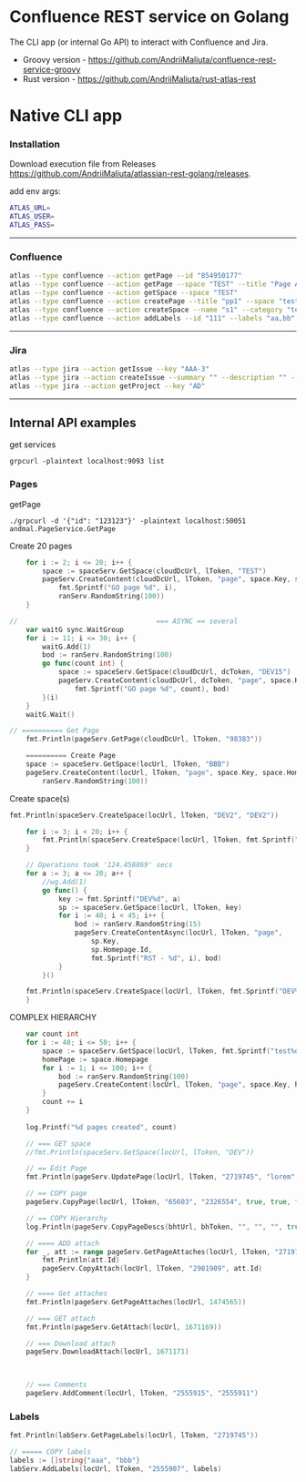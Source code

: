 # Confluence REST service on Golang

The CLI app (or internal Go API) to interact with Confluence and Jira.

- Groovy version - https://github.com/AndriiMaliuta/confluence-rest-service-groovy
- Rust version - https://github.com/AndriiMaliuta/rust-atlas-rest

# Native CLI app
### Installation
Download execution file from Releases https://github.com/AndriiMaliuta/atlassian-rest-golang/releases.

add env args:

```bash
ATLAS_URL=
ATLAS_USER=
ATLAS_PASS=
```

---
### Confluence
```bash
atlas --type confluence --action getPage --id "854950177"
atlas --type confluence --action getPage --space "TEST" --title "Page A"
atlas --type confluence --action getSpace --space "TEST"
atlas --type confluence --action createPage --title "pp1" --space "test4" --body "lorem" --parent "858488858"
atlas --type confluence --action createSpace --name "s1" --category "test"
atlas --type confluence --action addLabels --id "111" --labels "aa,bb"

```
---
### Jira
```bash
atlas --type jira --action getIssue --key "AAA-3"
atlas --type jira --action createIssue --summary "" --description "" --project ""
atlas --type jira --action getProject --key "AD"
```
---
## Internal API examples
get services
```
grpcurl -plaintext localhost:9093 list
```

### Pages
getPage
```curl
./grpcurl -d '{"id": "123123"}' -plaintext localhost:50051 andmal.PageService.GetPage
```

Create 20 pages
```go
	for i := 2; i <= 20; i++ {
		space := spaceServ.GetSpace(cloudDcUrl, lToken, "TEST")
		pageServ.CreateContent(cloudDcUrl, lToken, "page", space.Key, space.Homepage.Id,
			fmt.Sprintf("GO page %d", i),
			ranServ.RandomString(100))
	}
```

```go
// 									=== ASYNC == several
	var waitG sync.WaitGroup
	for i := 11; i <= 30; i++ {
		waitG.Add(1)
		bod := ranServ.RandomString(100)
		go func(count int) {
			space := spaceServ.GetSpace(cloudDcUrl, dcToken, "DEV15")
			pageServ.CreateContent(cloudDcUrl, dcToken, "page", space.Key, space.Homepage.Id,
				fmt.Sprintf("GO page %d", count), bod)
		}(i)
	}
	waitG.Wait()
```

```go
// ========== Get Page
	fmt.Println(pageServ.GetPage(cloudDcUrl, lToken, "98383"))

	========== Create Page
	space := spaceServ.GetSpace(locUrl, lToken, "BBB")
	pageServ.CreateContent(locUrl, lToken, "page", space.Key, space.Homepage.Id, "GO page 1",
		ranServ.RandomString(100))
```

Create space(s)
```go 
fmt.Println(spaceServ.CreateSpace(locUrl, lToken, "DEV2", "DEV2"))

	for i := 3; i < 20; i++ {
		fmt.Println(spaceServ.CreateSpace(locUrl, lToken, fmt.Sprintf("DEV%d", i), fmt.Sprintf("DEV%d", i)))
	}

	// Operations took '124.458869' secs
	for a := 3; a <= 20; a++ {
		//wg.Add(1)
		go func() {
			key := fmt.Sprintf("DEV%d", a)
			sp := spaceServ.GetSpace(locUrl, lToken, key)
			for i := 40; i < 45; i++ {
				bod := ranServ.RandomString(15)
				pageServ.CreateContentAsync(locUrl, lToken, "page",
					sp.Key,
					sp.Homepage.Id,
					fmt.Sprintf("RST - %d", i), bod)
			}
		}()

	fmt.Println(spaceServ.CreateSpace(locUrl, lToken, fmt.Sprintf("DEV%d", a), fmt.Sprintf("DEV%d", a)))
	}
```

COMPLEX HIERARCHY
```go
	var count int
	for i := 40; i <= 50; i++ {
		space := spaceServ.GetSpace(locUrl, lToken, fmt.Sprintf("test%d", i))
		homePage := space.Homepage
		for i := 1; i <= 100; i++ {
			bod := ranServ.RandomString(100)
			pageServ.CreateContent(locUrl, lToken, "page", space.Key, homePage.Id, fmt.Sprintf("%s - %d", homePage.Title, i), bod)
		}
		count += i
	}
	
	log.Printf("%d pages created", count)

	// === GET space
	//fmt.Println(spaceServ.GetSpace(locUrl, lToken, "DEV"))

	// == Edit Page
	fmt.Println(pageServ.UpdatePage(locUrl, lToken, "2719745", "lorem", "lorem lorem lorem"))

	// == COPY page
	pageServ.CopyPage(locUrl, lToken, "65603", "2326554", true, true, false)

	// == COPY Hierarchy
	log.Println(pageServ.CopyPageDescs(bhtUrl, bhToken, "", "", "", true, true, false))

	// ==== ADD attach
	for _, att := range pageServ.GetPageAttaches(locUrl, lToken, "2719753").Results {
		fmt.Println(att.Id)
		pageServ.CopyAttach(locUrl, lToken, "2981909", att.Id)
	}

	// ==== Get attaches
	fmt.Println(pageServ.GetPageAttaches(locUrl, 1474565))

	// === GET attach
	fmt.Println(pageServ.GetAttach(locUrl, 1671169))

	// === Download attach
	pageServ.DownloadAttach(locUrl, 1671171)

	

	// === Comments
	pageServ.AddComment(locUrl, lToken, "2555915", "2555911")
```

### Labels
```go
fmt.Println(labServ.GetPageLabels(locUrl, lToken, "2719745"))

// ===== COPY labels
labels := []string{"aaa", "bbb"}
labServ.AddLabels(locUrl, lToken, "2555907", labels)
```
